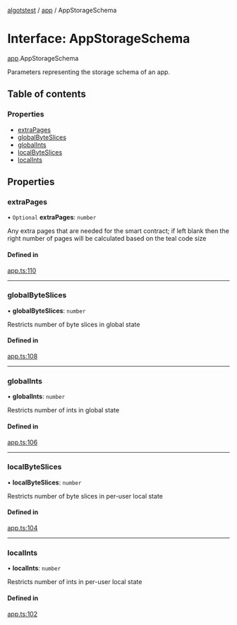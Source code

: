 [algotstest](../README.md) / [app](../modules/app.md) / AppStorageSchema

# Interface: AppStorageSchema

[app](../modules/app.md).AppStorageSchema

Parameters representing the storage schema of an app.

## Table of contents

### Properties

- [extraPages](app.AppStorageSchema.md#extrapages)
- [globalByteSlices](app.AppStorageSchema.md#globalbyteslices)
- [globalInts](app.AppStorageSchema.md#globalints)
- [localByteSlices](app.AppStorageSchema.md#localbyteslices)
- [localInts](app.AppStorageSchema.md#localints)

## Properties

### extraPages

• `Optional` **extraPages**: `number`

Any extra pages that are needed for the smart contract; if left blank then the right number of pages will be calculated based on the teal code size

#### Defined in

[app.ts:110](https://github.com/algorandfoundation/algokit-utils-ts/blob/b75e3eb/src/app.ts#L110)

___

### globalByteSlices

• **globalByteSlices**: `number`

Restricts number of byte slices in global state

#### Defined in

[app.ts:108](https://github.com/algorandfoundation/algokit-utils-ts/blob/b75e3eb/src/app.ts#L108)

___

### globalInts

• **globalInts**: `number`

Restricts number of ints in global state

#### Defined in

[app.ts:106](https://github.com/algorandfoundation/algokit-utils-ts/blob/b75e3eb/src/app.ts#L106)

___

### localByteSlices

• **localByteSlices**: `number`

Restricts number of byte slices in per-user local state

#### Defined in

[app.ts:104](https://github.com/algorandfoundation/algokit-utils-ts/blob/b75e3eb/src/app.ts#L104)

___

### localInts

• **localInts**: `number`

Restricts number of ints in per-user local state

#### Defined in

[app.ts:102](https://github.com/algorandfoundation/algokit-utils-ts/blob/b75e3eb/src/app.ts#L102)
